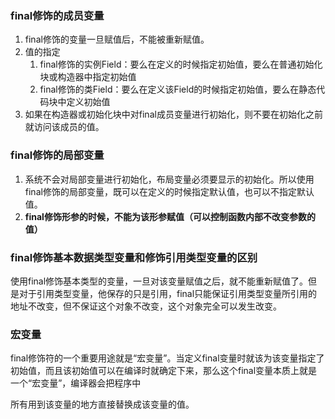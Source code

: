 ### final修饰的成员变量

1. final修饰的变量一旦赋值后，不能被重新赋值。
2. 值的指定
   1. final修饰的实例Field：要么在定义的时候指定初始值，要么在普通初始化块或构造器中指定初始值
   2. final修饰的类Field：要么在定义该Field的时候指定初始值，要么在静态代码块中定义初始值
3. 如果在构造器或初始化块中对final成员变量进行初始化，则不要在初始化之前就访问该成员的值。



### final修饰的局部变量

1. 系统不会对局部变量进行初始化，布局变量必须要显示的初始化。所以使用final修饰的局部变量，既可以在定义的时候指定默认值，也可以不指定默认值。
2. **final修饰形参的时候，不能为该形参赋值（可以控制函数内部不改变参数的值）**



### **final修饰基本数据类型变量和修饰引用类型变量的区别**

使用final修饰基本类型的变量，一旦对该变量赋值之后，就不能重新赋值了。但是对于引用类型变量，他保存的只是引用，final只能保证引用类型变量所引用的地址不改变，但不保证这个对象不改变，这个对象完全可以发生改变。



### **宏变量**

final修饰符的一个重要用途就是“宏变量”。当定义final变量时就该为该变量指定了初始值，而且该初始值可以在编译时就确定下来，那么这个final变量本质上就是一个“宏变量”，编译器会把程序中

所有用到该变量的地方直接替换成该变量的值。



